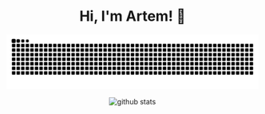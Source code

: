 <h1 align="center">Hi, I'm Artem! 👋</h1>

<p align="center">
  <picture>
    <source media="(prefers-color-scheme: dark)" srcset="https://raw.githubusercontent.com/ArtemSBulgakov/ArtemSBulgakov/snake/github-contribution-grid-snake-dark.svg">
    <source media="(prefers-color-scheme: light)" srcset="https://raw.githubusercontent.com/ArtemSBulgakov/ArtemSBulgakov/snake/github-contribution-grid-snake.svg">
    <img alt="contribution snake" src="https://raw.githubusercontent.com/ArtemSBulgakov/ArtemSBulgakov/snake/github-contribution-grid-snake.svg">
  </picture>
</p>

<p align="center">
  <picture>
    <source media="(prefers-color-scheme: dark)" srcset="https://github-readme-stats.vercel.app/api?username=ArtemSBulgakov&include_all_commits=true&count_private=true&show_icons=true&theme=vue-dark">
    <source media="(prefers-color-scheme: light)" srcset="https://github-readme-stats.vercel.app/api?username=ArtemSBulgakov&include_all_commits=true&count_private=true&show_icons=true">
    <img alt="github stats" src="https://github-readme-stats.vercel.app/api?username=ArtemSBulgakov&include_all_commits=true&count_private=true&show_icons=true">
  </picture>
</p>

